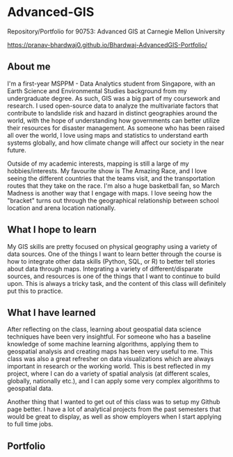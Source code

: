 # Advanced-GIS
Repository/Portfolio for 90753: Advanced GIS at Carnegie Mellon University

https://pranav-bhardwaj0.github.io/Bhardwaj-AdvancedGIS-Portfolio/

## About me
I'm a first-year MSPPM - Data Analytics student from Singapore, with an Earth Science and Environmental Studies background from my undergraduate degree. As such, GIS was a big part of my coursework and research. I used open-source data to analyze the multivariate factors that contribute to landslide risk and hazard in distinct geographies around the world, with the hope of understanding how governments can better utilize their resources for disaster management. As someone who has been raised all over the world, I love using maps and statistics to understand earth systems globally, and how climate change will affect our society in the near future.

Outside of my academic interests, mapping is still a large of my hobbies/interests. My favourite show is The Amazing Race, and I love seeing the different countries that the teams visit, and the transportation routes that they take on the race. I'm also a huge basketball fan, so March Madness is another way that I engage with maps. I love seeing how the "bracket" turns out through the geographical relationship between school location and arena location nationally. 

## What I hope to learn
My GIS skills are pretty focused on physical geography using a variety of data sources. One of the things I want to learn better through the course is how to integrate other data skills (Python, SQL, or R) to better tell stories about data through maps. Integrating a variety of different/disparate sources, and resources is one of the things that I want to continue to build upon. This is always a tricky task, and the content of this class will definitely put this to practice. 

## What I have learned
After reflecting on the class, learning about geospatial data science techniques have been very insightful. For someone who has a baseline knowledge of some machine learning algorithms, applying them to geospatial analysis and creating maps has been very useful to me. This class was also a great refresher on data visualizations which are always important in research or the working world. This is best reflected in my project, where I can do a variety of spatial analysis (at different scales, globally, nationally etc.), and I can apply some very complex algorithms to geospatial data. 

Another thing that I wanted to get out of this class was to setup my Github page better. I have a lot of analytical projects from the past semesters that would be great to display, as well as show employers when I start applying to full time jobs. 

## Portfolio
